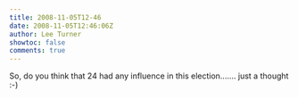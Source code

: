 ```yaml
---
title: 2008-11-05T12-46
date: 2008-11-05T12:46:06Z
author: Lee Turner
showtoc: false
comments: true
---
```


So, do you think that 24 had any influence in this election....... just a thought :-)

